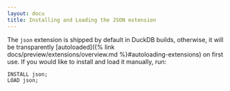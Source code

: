 ```yaml
---
layout: docu
title: Installing and Loading the JSON extension
---
```


The `json` extension is shipped by default in DuckDB builds, otherwise, it will be transparently [autoloaded]({% link docs/preview/extensions/overview.md %}#autoloading-extensions) on first use. If you would like to install and load it manually, run:

```sql
INSTALL json;
LOAD json;
```